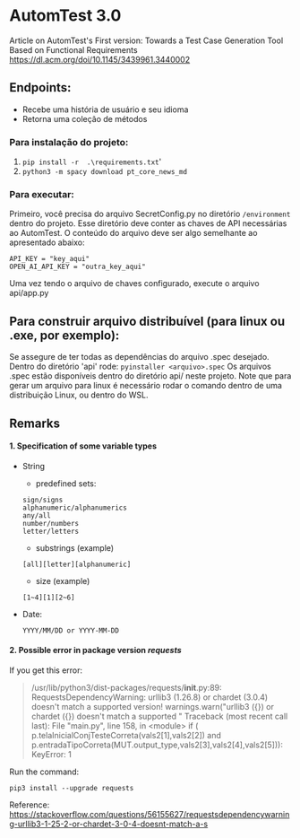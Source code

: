 # AutomTest 3.0
Article on AutomTest's First version: 
Towards a Test Case Generation Tool Based on Functional Requirements <https://dl.acm.org/doi/10.1145/3439961.3440002>

## Endpoints:
- Recebe uma história de usuário e seu idioma
- Retorna uma coleção de métodos

### Para instalação do projeto:
1. ```pip install -r  .\requirements.txt```'
2. ```python3 -m spacy download pt_core_news_md```

### Para executar:
Primeiro, você precisa do arquivo SecretConfig.py no diretório `/environment` dentro do projeto. Esse diretório deve conter
as chaves de API necessárias ao AutomTest. O conteúdo do arquivo deve ser algo semelhante ao apresentado abaixo:
```
API_KEY = "key_aqui"
OPEN_AI_API_KEY = "outra_key_aqui"
```
Uma vez tendo o arquivo de chaves configurado, execute o arquivo api/app.py

## Para construir arquivo distribuível (para linux ou .exe, por exemplo):
Se assegure de ter todas as dependências do arquivo .spec desejado.
Dentro do diretório 'api' rode: `pyinstaller <arquivo>.spec`
Os arquivos .spec estão disponíveis dentro do diretório api/ neste projeto.
Note que para gerar um arquivo para linux é necessário rodar o comando dentro de uma distribuição
Linux, ou dentro do WSL.

## Remarks

#### 1. Specification of some variable types

  - String

    - predefined sets:

    ```
    sign/signs
    alphanumeric/alphanumerics
    any/all
    number/numbers
    letter/letters	
    ```

    - substrings (example)
    
    ```
    [all][letter][alphanumeric]
    ```

    - size (example)
    ```
    [1~4][1][2~6]
    ```

  - Date:
    ```
    YYYY/MM/DD or YYYY-MM-DD
    ```

#### 2. Possible error in package version ***requests***

If you get this error:

> /usr/lib/python3/dist-packages/requests/__init__.py:89: RequestsDependencyWarning: urllib3 (1.26.8) or chardet (3.0.4) doesn't match a supported version!
> warnings.warn("urllib3 ({}) or chardet ({}) doesn't match a supported "
> Traceback (most recent call last):  File "main.py", line 158, in \<module\>
> if ( p.telaInicialConjTesteCorreta(vals2[1],vals2[2]) and p.entradaTipoCorreta(MUT.output_type,vals2[3],vals2[4],vals2[5])): KeyError: 1

Run the command:

```
pip3 install --upgrade requests
```

Reference: <https://stackoverflow.com/questions/56155627/requestsdependencywarning-urllib3-1-25-2-or-chardet-3-0-4-doesnt-match-a-s>
